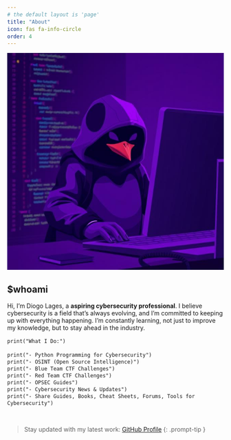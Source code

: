 ```yaml
---
# the default layout is 'page'
title: "About"
icon: fas fa-info-circle
order: 4
---
```


![About Image](assets/img/pfp.png)

## **$whoami**

Hi, I’m Diogo Lages, a **aspiring cybersecurity professional**. I believe cybersecurity is a field that’s always evolving, and I’m committed to keeping up with everything happening. I’m constantly learning, not just to improve my knowledge, but to stay ahead in the industry.


```shell
print("What I Do:")

print("- Python Programming for Cybersecurity")
print("- OSINT (Open Source Intelligence)")
print("- Blue Team CTF Challenges")
print("- Red Team CTF Challenges")
print("- OPSEC Guides")
print("- Cybersecurity News & Updates")
print("- Share Guides, Books, Cheat Sheets, Forums, Tools for Cybersecurity")
```

<br>

> Stay updated with my latest work: [GitHub Profile](https://github.com/Diogo-Lages)
{: .prompt-tip }
